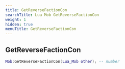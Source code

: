 ```yaml
---
title: GetReverseFactionCon
searchTitle: Lua Mob GetReverseFactionCon
weight: 1
hidden: true
menuTitle: GetReverseFactionCon
---
```

## GetReverseFactionCon
```lua
Mob:GetReverseFactionCon(Lua_Mob other); -- number
```